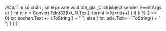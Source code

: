 //C3/Tìm số chẵn , số lẻ
 private void btn_giai_Click(object sender, EventArgs e)
 {
     int n;
     n = Convert.ToInt32(txt_N.Text);
     for(int i=0;i<n;i++)
     {
         if (i % 2 == 0) txt_sochan.Text += i.ToString() + " ";
         else
         {
             txt_sole.Text+=i.ToString() + " ";
         }
     }
 }